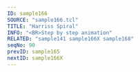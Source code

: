 ```yaml
---
ID: sample166
SOURCE: "sample166.tcl"
TITLE: "Harriss Spiral"
INFO: "<BR>Step by step animation"
RELATED: "sample141 sample166X sample168"
seqNo: 90
prevID: sample165
nextID: sample166X
---
```

